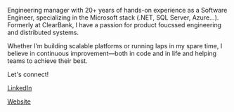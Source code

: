 Engineering manager with 20+ years of hands-on experience as a Software Engineer, specializing in the Microsoft stack (.NET, SQL Server, Azure...). Formerly at ClearBank, I have a passion for product foucssed engineering and distributed systems.

Whether I’m building scalable platforms or running laps in my spare time, I believe in continuous improvement—both in code and in life and helping teams to achieve their best. 


Let's connect!

[LinkedIn](https://www.linkedin.com/in/gavdraper/)

[Website](gavindraper.com)
